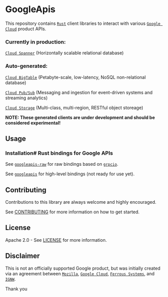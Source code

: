 # GoogleApis

This repository contains [`Rust`](https://www.rust-lang.org/) client libraries to interact with various [`Google Cloud`](https://cloud.google.com/) product APIs.

### Currently in production:

[`Cloud Spanner`](https://cloud.google.com/spanner) (Horizontally scalable relational database)


### Auto-generated:

[`Cloud BigTable`](https://cloud.google.com/bigtable) (Petabyte-scale, low-latency, NoSQL non-relational database)

[`Cloud Pub/Sub`](https://cloud.google.com/pubsub) (Messaging and ingestion for event-driven systems and streaming analytics)

[`Cloud Storage`](https://cloud.google.com/storage) (Multi-class, multi-region, RESTful object storeage)


**NOTE: These generated clients are under development and should be considered
experimental!**


## Usage

### Installation# Rust bindings for Google APIs

See [`googleapis-raw`](googleapis-raw) for raw bindings based on
[`grpcio`](https://github.com/pingcap/grpc-rs).

See [`googleapis`](googleapis) for high-level bindings (not ready for use yet).

## Contributing

Contributions to this library are always welcome and highly encouraged.

See [CONTRIBUTING](CONTRIBUTING.md) for more information on how to get started.

## License

Apache 2.0 - See [LICENSE](LICENSE.md) for more information.

## Disclaimer

This is not an officially supported Google product, but was initially created via an agreement between [`Mozilla`](https://www.mozilla.org/), [`Google Cloud`](https://cloud.google.com/), [`Ferrous Systems`](https://ferrous-systems.com/), and [`IGNW`](https://www.ignw.io/).  

Thank you
